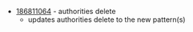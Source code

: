 - [186811064](https://www.pivotaltracker.com/story/show/186811064) - authorities delete
    - updates authorities delete to the new pattern(s)

